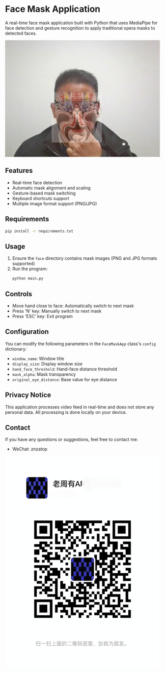 # Face Mask Application

A real-time face mask application built with Python that uses MediaPipe for face detection and gesture recognition to apply traditional opera masks to detected faces.

![Face Mask Application Demo](https://github.com/wangqiqi/interesting_assets/raw/main/images/face_mask.png)

## Features

- Real-time face detection
- Automatic mask alignment and scaling
- Gesture-based mask switching
- Keyboard shortcuts support
- Multiple image format support (PNG/JPG)

## Requirements

```bash
pip install -r requirements.txt
```

## Usage

1. Ensure the `face` directory contains mask images (PNG and JPG formats supported)
2. Run the program:
   ```bash
   python main.py
   ```

## Controls

- Move hand close to face: Automatically switch to next mask
- Press 'N' key: Manually switch to next mask
- Press 'ESC' key: Exit program

## Configuration

You can modify the following parameters in the `FaceMaskApp` class's `config` dictionary:

- `window_name`: Window title
- `display_size`: Display window size
- `hand_face_threshold`: Hand-face distance threshold
- `mask_alpha`: Mask transparency
- `original_eye_distance`: Base value for eye distance

## Privacy Notice

This application processes video feed in real-time and does not store any personal data. All processing is done locally on your device.

## Contact

If you have any questions or suggestions, feel free to contact me:

- WeChat: znzatop

![WeChat](https://github.com/wangqiqi/interesting_assets/raw/main/images/wechat.jpg) 